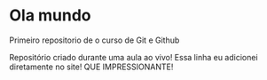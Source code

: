 # Ola mundo
 Primeiro repositorio de o curso de Git e Github

Repositório criado durante uma aula ao vivo!
Essa linha  eu adicionei diretamente no site! QUE IMPRESSIONANTE!
